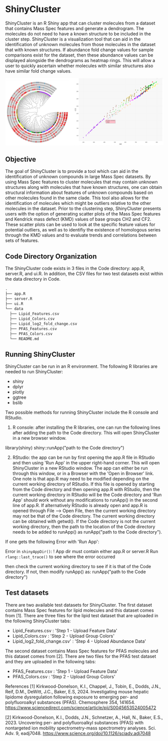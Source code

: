 # ShinyCluster 
ShinyCluster is an R Shiny app that can cluster molecules from a dataset that contains Mass Spec features and generate a dendrogram. The molecules do not need to have a known structure to be included in the cluster step. ShinyCluster is a visualization tool that can aid in the identification of unknown molecules from those molecules in the dataset that with known structures. If abundance fold change values for sample comparisons exist for the dataset, then these abundance values can be displayed alongside the dendrograms as heatmap rings. This will allow a user to quickly ascertain whether molecules with similar structures also have similar fold change values.

![alt_text](https://github.com/allison-d/Cluster/blob/main/docs/assets/For_github.png)

## Objective
The goal of ShinyCluster is to provide a tool which can aid in the identification of unknown compounds in large Mass Spec datasets. By using Mass Spec features to cluster molecules that may contain unknown structures along with molecules that have known structures, one can obtain structural information about features of unknown compounds based on other molecules found in the same clade. This tool also allows for the identification of molecules which might be outliers relative to the other molecules in the dataset. Prior to the clustering step, ShinyCluster presents users with the option of generating scatter plots of the Mass Spec features and Kendrick mass defect (KMD) values of base groups CH2 and CF2. These scatter plots can be used to look at the specific feature values for potential outliers, as well as to identifiy the existence of homologous series through the KMD values and to evaluate trends and correlations between sets of features. 

## Code Directory Organization

The ShinyCluster code exists in 3 files in the Code directory: app.R, server.R, and ui.R. In addition, the CSV files for two test datasets exist within the data directory in Code. 

```
.
├── app.R
├── server.R
├── ui.R
└── data
  ├── Lipid_Features.csv
  ├── Lipid_Colors.csv    
  ├── Lipid_log2_fold_change.csv 
  ├── PFAS_Features.csv                                     
  ├── PFAS_Colors.csv
  └── README.md                  
```

## Running ShinyCluster

ShinyCluster can be run in an R environment. The following R libraries are needed to run ShinyCluster:

- shiny
- dplyr
- plotly
- ggtree
- bslib

Two possible methods for running ShinyCluster include the R console and RStudio. 

1. R console: after installing the R libraries, one can run the following lines after adding the path to the Code directory. This will open
ShinyCluster in a new browser window. 

library(shiny)
shiny::runApp("path to the Code directory")

2. RStudio: the app can be run by first opening the app.R file in RStudio and then using 'Run App' in the upper right-hand corner. This will open ShinyCluster in a new RStudio window. The app can either be run through this window, or in a Browser with the 'Open in Browser' link. 
One note is that app.R may need to be modified depending on the current working directory of RStudio. If this file is opened by starting from the Code directory and then opening app.R with RStudio, 
then the current working directory in RStudio will be the Code directory and 'Run App' should work without any modifications to runApp() in the second line of app.R. 
If alternatively RStudio is already open and app.R is opened through File --> Open File, then the current working directory may not be that of the Code directory. The current working directory can be obtained with getwd(). 
If the Code directory is not the current working directory, then the path to the location of the Code directory needs to be added to runApp() as runApp("path to the Code directory"). 

If one gets the following Error with 'Run App':

Error in `shinyAppDir()`:
! App dir must contain either app.R or server.R
Run `rlang::last_trace()` to see where the error occurred

then check the current working directory to see if it is that of the Code directory. If not, then modify runApp() as:
runApp("path to the Code directory")

## Test datasets
There are two available test datasets for ShinyCluster. The first dataset contains Mass Spec features for lipid molecules and this dataset comes from [1]. There are three files for the lipid test dataset that are uploaded in the following ShinyCluster tabs:
- Lipid_Features.csv : 'Step 1 - Upload Feature Data'
- Lipid_Colors.csv : 'Step 2 - Upload Group Colors'
- Lipid_log2_fold_change.csv' : 'Step 4 - Upload Abundance Data'

The second dataset contains Mass Spec features for PFAS molecules and this dataset comes from [2]. There are two files for the PFAS test dataset and they are uploaded in the following tabs:
- PFAS_Features.csv : 'Step 1 - Upload Feature Data'
- PFAS_Colors.csv : 'Step 2 - Upload Group Colors'

References
[1] Kirkwood-Donelson, K.I., Chappel, J., Tobin, E., Dodds, J.N., Reif, D.M., DeWitt, J.C., Baker, E.S, 2024. Investigating mouse hepatic lipidome dysregulation following exposure to emerging per- and polyfluoroalkyl substances (PFAS). Chemosphere 354, 141654.
https://www.sciencedirect.com/science/article/pii/S0045653524005472

[2] Kirkwood-Donelson, K.I., Dodds, J.N., Schnetzer, A., Hall, N., Baker, E.S., 2023. Uncovering per- and polyfluoroalkyl substances (PFAS) with nontargeted ion mobility spectrometry-mass spectrometry analyses. Sci. Adv. 9, eadj7048.
https://www.science.org/doi/10.1126/sciadv.adj7048 
